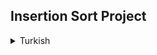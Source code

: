 ## Insertion Sort Project
<details><summary>Turkish</summary>
  <p>
  <h1>Insertion Sort Nedir? </h1>
  Ekleme Sıralaması(Insertion Sort) algoritmasında, problemimiz verilen sırasız bir diziyi sıralamak üzerine kuruludur. 

  Algoritma her seferinde dizinin üzerinde ileri doğru ilerleyerek, dizinin bir elemanını alıp geriye doğru elemanlar ile bir bir sıralar ve her bir sıralamasında, eğer sıraladığı elemandan daha küçükse o elemanla yer değiştirerek bir geriye atar. 

  `Average case`; aradığımız sayının ortada olmasıdır.   
  `Worst case`; aradığımız sayının sonda olmasıdır.   
  `Best case`; aradığımız sayının dizinin en başında olmasıdır.  
  
   Olası konumları tek bir konumla daraltana kadar, öğeyi içerebilecek listenin yarısını tekrar tekrar bölerek çalışır.

  - Average case: `O(n^2)`

  - Worst case: `O(n^2)`

  - Best case: `O(n)`

Kaynak : [Link](http://cagataykiziltan.net/algoritmalar/1-siralama-algoritmalari/1-araya-sokma-siralamasi/)

### Java Kod Örneği
```Java
public class Insertion {
    public static void main(String [] args)
    {
        int[] arr = {31,1,56,33,777,123,25,15,17,20,11,10,1,23,3};
        Insertion dz = new Insertion();
        dz.insertionSort(arr);
        dz.print(arr);
    }

    void insertionSort(int arr[])
    {
        int n = arr.length;
        for (int i=1; i<n; ++i)
        {
            int deger = arr[i];
            int j = i-1;
    
            while (j>=0 && arr[j] > deger)
            {
                arr[j+1] = arr[j];
                j = j-1;
            }
            arr[j+1] = deger;
        }
    }
            
    private void print(int[] arr)
    {
        int temp = 0;
        for(int i = 0; i < arr.length; i++)
        {
            if(i != temp)
            {
                System.out.print(arr[i] + " ");
                temp = i;
            }
        }
    }
}

```

### Çıktı
    1 3 10 11 15 17 20 23 25 31 33 56 123 777 

  <h1>Selection Sort Nedir? </h1>
  Seçim Sıralaması(Selection Sort), algoritması çalışma mantığı olarak dizideki en küçük elemanı bulup, en küçük sayıyla baştaki sayıyı yer değiştirir.  

  Daha sonra tekrar en küçük sayıyı arar ancak bu sefer en başa attığı sayıya bakmaz, ikinci elemandan itibaren aramaya başlar. Bu şekilde diziyi sıralı hale getirir.   
  
  - Worst case: `O(n^2)`

  - Best case: `O(n^2)`

Kaynak : [Link](http://cagataykiziltan.net/algoritmalar/1-siralama-algoritmalari/2-secmeli-siralama/)

### Java Kod Örneği
```Java
public class Selection {
    public static void main(String [] args)
    {
        int[] arr = {31,1,56,33,777,123,25,15,17,20,11,10,1,23,3};
        Selection dz = new Selection();
        dz.selectionSort(arr);
        dz.print(arr);
    }

    void selectionSort(int arr[])
    {
        for (int i = 0; i<arr.length-1;i++) 
        {
            int index = i;

            //kalan alt dizideki daha küçük sayıyı bul.
            for (int j = i+1; j<arr.length;j++)
            {
                if (arr[j]<arr[index])
                {
                index = j;
                }
            }

        //kalan alt dizideki en küçük sayıyı değiştir.
        int smallerNumber = arr[index];
        arr[index] = arr[i];
        arr[i] = smallerNumber;
        }
    }
            
    private void print(int[] arr)
    {
        int temp = 0;
        for(int i = 0; i < arr.length; i++)
        {
            if(i != temp)
            {
                System.out.print(arr[i] + " ");
                temp = i;
            }
        }
    }
}

```

### Çıktı
    1 3 10 11 15 17 20 23 25 31 33 56 123 777 

  </p>

# Görevler
## [22, 27, 16, 2, 18, 6]  

### 1 - Yukarı verilen dizinin Insertion Sort türüne göre aşamalarını yazınız. 

  `[22,27,16,2,18,6]` -> Insertion Sort

  - `Step 1 - [22,27,16,2,18,6]` Değişim olmaz    22 < 27
  - `Step 2 - [16,22,27,2,18,6]` Değişim olur     16 < 22 < 27
  - `Step 3 - [2,16,22,27,18,6]` Değişim olur     2  < 16 < 22 < 27
  - `Step 4 - [2,16,18,22,27,6]` Değişim olur     2  < 16 < 18 < 22 < 27
  - `Step 5 - [2,6,16,18,22,27]` Değişim olur     2  < 6  < 16 < 18 < 22 < 27

  `[22,27,16,2,18,6]` -> Selection Sort

  - `Step 1 - [2,27,16,22,18,6]` Değişim olur     
  - `Step 2 - [2,6,16,22,18,27]` Değişim olur     
  - `Step 3 - [2,6,16,18,22,27]` Değişim olur 

### 2 - Big-O gösterimini yazınız.
 - Big-O Notation : `O(n^2)`  

 - Time Complexity : `(n^2+n)/2`  

 - Average case: `O(n^2)`  

 - Worst case: `O(n^2)`  

 - Best case: `O(n)`  


### 3 - Dizi sıralandıktan sonra 18 sayısı hangi case kapsamına girer? Yazınız.
  `Average case`

### 4 - `[7,3,5,8,2,9,4,15,6]` dizisinin Insertion Sort'a göre ilk 4 adımını yazınız.

  `[7,3,5,8,2,9,4,15,6]` -> Insertion Sort
  - `Step 1 - [3,7,5,8,2,9,4,15,6]` Değişim olur  3 < 7
  - `Step 2 - [3,5,7,8,2,9,4,15,6]` Değişim olur  3 < 5 < 7
  - `Step 3 - [3,5,7,8,2,9,4,15,6]` Değişim olmaz 3 < 5 < 7 < 8
  - `Step 4 - [2,3,5,7,8,9,4,15,6]` Değişim olur  2 < 3 < 5 < 7 < 8

  `[7,3,5,8,2,9,4,15,6]` -> Selection Sort

  - `Step 1 - [2,3,5,8,7,9,4,15,6]` Değişim olur  
  - `Step 2 - [2,3,4,8,7,9,5,15,6]` Değişim olur  
  - `Step 3 - [2,3,4,5,7,9,8,15,6]` Değişim olur  
  - `Step 4 - [2,3,4,5,6,9,8,15,7]` Değişim olur 
</details>